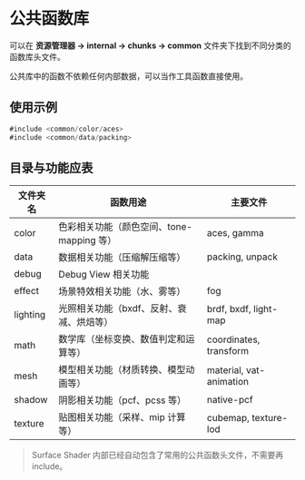 # 公共函数库

可以在 **资源管理器 -> internal -> chunks -> common** 文件夹下找到不同分类的函数库头文件。

公共库中的函数不依赖任何内部数据，可以当作工具函数直接使用。

## 使用示例

```ts
#include <common/color/aces>
#include <common/data/packing>
```

## 目录与功能应表

| 文件夹名 | 函数用途                               | 主要文件
| -------- | ---------------------------------------- | ----
| color    | 色彩相关功能（颜色空间、tone-mapping 等） | aces, gamma
| data     | 数据相关功能（压缩解压缩等）             | packing, unpack
| debug    | Debug View 相关功能                       |
| effect   | 场景特效相关功能（水、雾等）             | fog
| lighting | 光照相关功能（bxdf、反射、衰减、烘焙等） | brdf, bxdf, light-map
| math     | 数学库（坐标变换、数值判定和运算等）     | coordinates, transform
| mesh     | 模型相关功能（材质转换、模型动画等）     | material, vat-animation
| shadow   | 阴影相关功能（pcf、pcss 等）        | native-pcf
| texture  | 贴图相关功能（采样、mip 计算等）          | cubemap, texture-lod

> Surface Shader 内部已经自动包含了常用的公共函数头文件，不需要再 include。
